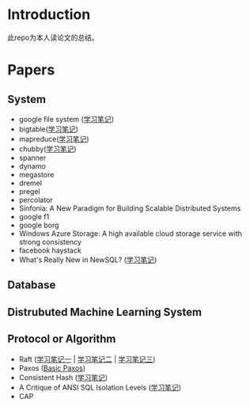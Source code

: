 # Introduction
此repo为本人读论文的总结。

# Papers

## System

- google file system ([学习笔记](doc/gfs.md))
- bigtable([学习笔记](doc/bigtable.md))
- mapreduce([学习笔记](doc/mapreduce.md))
- chubby([学习笔记](doc/chubby.md))
- spanner
- dynamo
- megastore
- dremel
- pregel
- percolator
- Sinfonia: A New Paradigm for Building Scalable Distributed Systems
- google f1
- google borg
- Windows Azure Storage: A high available cloud storage service with strong consistency
- facebook haystack
- What's Really New in NewSQL? ([学习笔记](doc/newsql.md))

## Database

## Distrubuted Machine Learning System

## Protocol or Algorithm

- Raft ([学习笔记一](doc/raft_one.md) | [学习笔记二](doc/raft_two.md) | [学习笔记三](doc/raft_three.md))
- Paxos ([Basic Paxos](doc/paxos-principle-first.md))
- Consistent Hash ([学习笔记](doc/consistent-hash.md))
- A Critique of ANSI SQL Isolation Levels ([学习笔记](doc/transaction-isolation-fisrt))
- CAP

